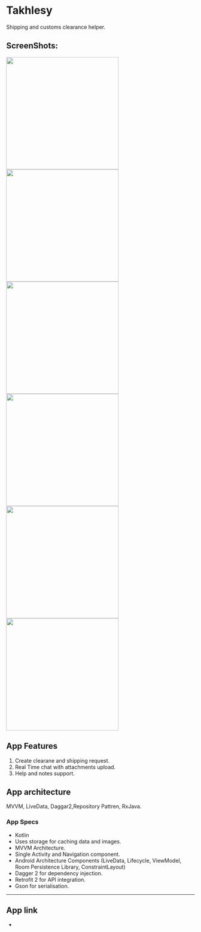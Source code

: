 # Takhlesy
Shipping and customs clearance helper.

## ScreenShots:

<img src="screen1.png" width="300">  <img src="screen2.png" width="300">  <img src="screen3f.png" width="300">  <img src="screen4.png" width="300">  <img src="screen5.png" width="300"> <img src="screen6.png" width="300"> 


## App Features
1. Create clearane and shipping request.
2. Real Time chat with attachments upload.
3. Help and notes support.

## App architecture
MVVM, LiveData, Daggar2,Repository Pattren, RxJava.


### App Specs
* Kotlin  
* Uses storage for caching data and images.
* MVVM Architecture.
* Single Activity and Navigation component.
* Android Architecture Components (LiveData, Lifecycle, ViewModel, Room Persistence Library, ConstraintLayout)
* Dagger 2 for dependency injection.
* Retrofit 2 for API integration.
* Gson for serialisation.


------
## App link
* 

